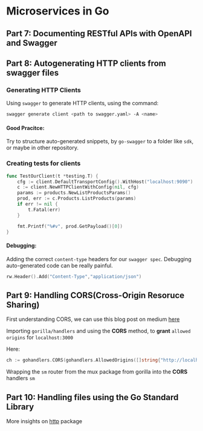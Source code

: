# Microservices in Go

## Part 7: Documenting RESTful APIs with OpenAPI and Swagger

## Part 8: Autogenerating HTTP clients from swagger files

### Generating HTTP Clients

Using `swagger` to generate HTTP clients, using the command: 

```bash
swagger generate client <path to swagger.yaml> -A <name>
```

#### Good Pracitce:

Try to structure auto-generated snippets, by `go-swagger` to a folder like `sdk`, or maybe in other repository.

### Creating tests for clients

```go
func TestOurClient(t *testing.T) {
	cfg := client.DefaultTransportConfig().WithHost("localhost:9090")
	c := client.NewHTTPClientWithConfig(nil, cfg)
	params := products.NewListProductsParams()
	prod, err := c.Products.ListProducts(params)
	if err != nil {
		t.Fatal(err)
	}

	fmt.Printf("%#v", prod.GetPayload()[0])
}
```

#### Debugging: 

Adding the correct `content-type` headers for our `swagger spec`. Debugging auto-generated code can be really painful.

```go
rw.Header().Add("Content-Type","application/json")
```

## Part 9: Handling CORS(Cross-Origin Resoruce Sharing)

First understanding CORS, we can use this blog post on medium [here](https://medium.com/@baphemot/understanding-cors-18ad6b478e2b)

Importing `gorilla/handlers` and using the **CORS** method, to **grant** `allowed origins` for `localhost:3000`

Here:
```go
ch := gohandlers.CORS(gohandlers.AllowedOrigins([]string{"http://localhost:3000"}))
```

Wrapping the `sm` router from the mux package from gorilla into the **CORS** handlers `sm`

## Part 10: Handling files using the Go Standard Library

More insights on [http](https://pkg.go.dev/net/http) package